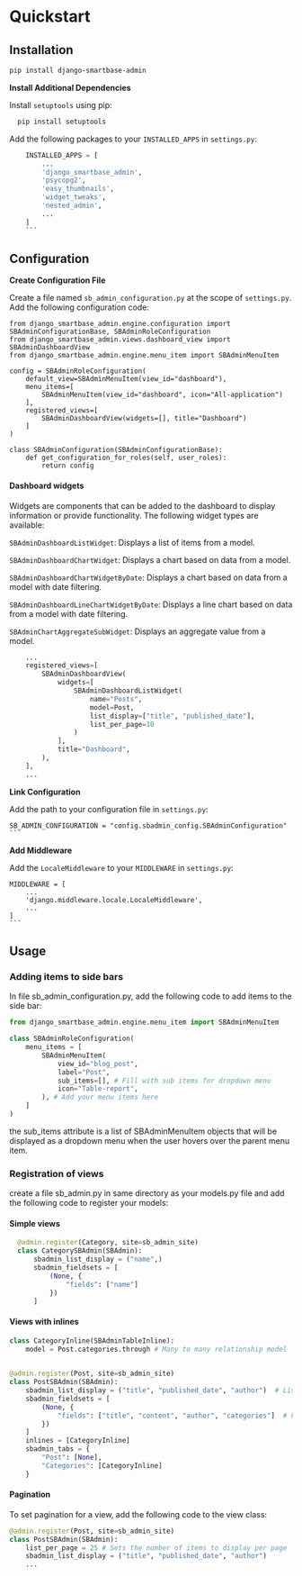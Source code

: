 # Quickstart

## Installation

```bash
pip install django-smartbase-admin
```

**Install Additional Dependencies**

  Install `setuptools` using pip:

  ``` bash
    pip install setuptools
  ```

Add the following packages to your `INSTALLED_APPS` in `settings.py`:
``` python
    INSTALLED_APPS = [
        ...
        'django_smartbase_admin',
        'psycopg2',
        'easy_thumbnails',
        'widget_tweaks',
        'nested_admin',
        ...
    ]
    ```
```
## Configuration
**Create Configuration File**

Create a file named `sb_admin_configuration.py` at the scope of `settings.py`. Add the following configuration code:

    from django_smartbase_admin.engine.configuration import SBAdminConfigurationBase, SBAdminRoleConfiguration
    from django_smartbase_admin.views.dashboard_view import SBAdminDashboardView
    from django_smartbase_admin.engine.menu_item import SBAdminMenuItem

    config = SBAdminRoleConfiguration(
        default_view=SBAdminMenuItem(view_id="dashboard"),
        menu_items=[
            SBAdminMenuItem(view_id="dashboard", icon="All-application")
        ],
        registered_views=[
            SBAdminDashboardView(widgets=[], title="Dashboard")
        ]
    )

    class SBAdminConfiguration(SBAdminConfigurationBase):
        def get_configuration_for_roles(self, user_roles):
            return config

#### Dashboard widgets
Widgets are components that can be added to the dashboard to display information or provide functionality. The following widget types are available:

`SBAdminDashboardListWidget`: Displays a list of items from a model.

`SBAdminDashboardChartWidget`: Displays a chart based on data from a model.

`SBAdminDashboardChartWidgetByDate`: Displays a chart based on data from a model with date filtering.

`SBAdminDashboardLineChartWidgetByDate`: Displays a line chart based on data from a model with date filtering.

`SBAdminChartAggregateSubWidget`: Displays an aggregate value from a model.


```python
    ...
    registered_views=[
        SBAdminDashboardView(
            widgets=[
                SBAdminDashboardListWidget(
                    name="Posts",
                    model=Post,
                    list_display=["title", "published_date"],
                    list_per_page=10
                )
            ],
            title="Dashboard",
        ),
    ],
    ...
```

**Link Configuration**

Add the path to your configuration file in `settings.py`:

    SB_ADMIN_CONFIGURATION = "config.sbadmin_config.SBAdminConfiguration"
    ```
**Add Middleware**

Add the `LocaleMiddleware` to your `MIDDLEWARE` in `settings.py`:

    MIDDLEWARE = [
        ...
        'django.middleware.locale.LocaleMiddleware',
        ...
    ]
    ```

## Usage

### Adding items to side bars

In file sb_admin_configuration.py, add the following code to add items to the side bar:

``` py title="sb_admin_configuration.py"
from django_smartbase_admin.engine.menu_item import SBAdminMenuItem

class SBAdminRoleConfiguration(
    menu_items = [
        SBAdminMenuItem(
            view_id="blog_post",
            label="Post",
            sub_items=[], # Fill with sub items for dropdown menu
            icon="Table-report",
        ), # Add your menu items here
    ]
)
```

the sub_items attribute is a list of SBAdminMenuItem 
objects that will be displayed as a dropdown menu when the user 
hovers over the parent menu item.

### Registration of views
create a file sb_admin.py in same directory as your models.py file 
and add the following code to register your models:

#### Simple views
``` py title="sb_admin.py"
  @admin.register(Category, site=sb_admin_site)
  class CategorySBAdmin(SBAdmin):
      sbadmin_list_display = ("name",)
      sbadmin_fieldsets = [
          (None, {
              "fields": ["name"]
          })
      ]
```
#### Views with inlines
``` py title="sb_admin.py"
class CategoryInline(SBAdminTableInline):
    model = Post.categories.through # Many to many relationship model

    
@admin.register(Post, site=sb_admin_site)
class PostSBAdmin(SBAdmin):
    sbadmin_list_display = ("title", "published_date", "author")  # List of fields to display in the list view
    sbadmin_fieldsets = [
        (None, {
            "fields": ["title", "content", "author", "categories"]  # Fields to display in the form view
        })
    ]
    inlines = [CategoryInline]
    sbadmin_tabs = {
        "Post": [None],
        "Categories": [CategoryInline]
    }
```

#### Pagination

To set pagination for a view, add the following code to the view class:

``` py title="sb_admin.py"
@admin.register(Post, site=sb_admin_site)
class PostSBAdmin(SBAdmin):
    list_per_page = 25 # Sets the number of items to display per page
    sbadmin_list_display = ("title", "published_date", "author")
    ...
```